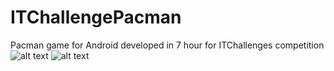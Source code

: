 # ITChallengePacman
Pacman game for Android developed in 7 hour for ITChallenges competition
![alt text](https://pp.userapi.com/c845216/v845216448/c4cf/JlZM-VRBUOA.jpg)
![alt text](https://pp.userapi.com/c845216/v845216448/c4d9/37prSAiFHJg.jpg)